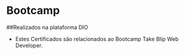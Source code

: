 # Bootcamp
##Realizados na plataforma DIO

- Estes Certificados são relacionados ao Bootcamp Take Blip Web Developer.
